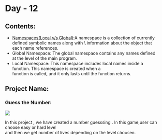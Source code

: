 # Day - 12
## Contents:
* [Namespaces(Local v/s Global)](https://realpython.com/python-namespaces-scope/#:~:text=Remove%20ads-,Namespaces%20in%20Python,values%20are%20the%20objects%20themselves.):A namespace is a collection of currently defined symbolic names along with \
information about the object that each name references.
* Global Namespace: The global namespace contains any names defined at the level of the main program.
* Local Namespace: This namespace includes local names inside a function. This namespace is created when a \
function is called, and it only lasts until the function returns.
## Project Name:
### Guess the Number:
![](https://www.learningaboutelectronics.com/images/Guess-a-number-from-1-to-10.png)

In this project , we have created a number guesssing . In this game,user can choose easy or hard level \
and then we get number of lives depending on the level choosen.
